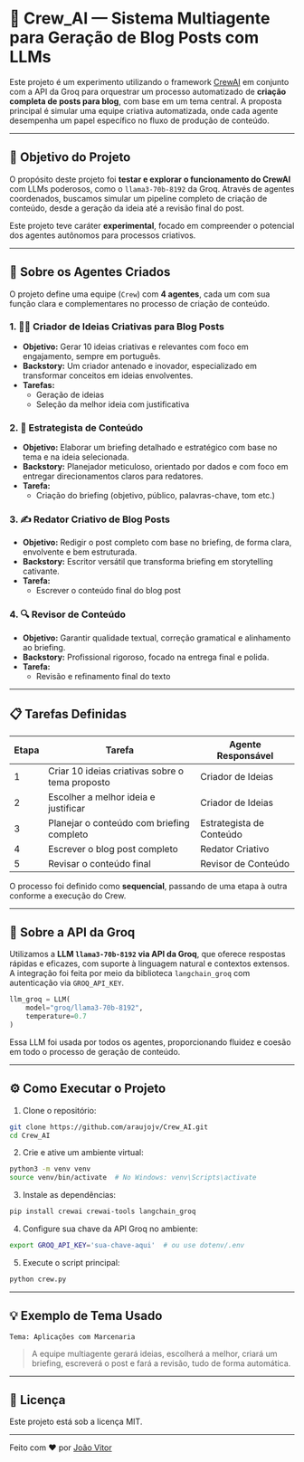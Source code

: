 # 🧠 Crew_AI — Sistema Multiagente para Geração de Blog Posts com LLMs

Este projeto é um experimento utilizando o framework [CrewAI](https://github.com/crewAIInc/crewAI) em conjunto com a API da Groq para orquestrar um processo automatizado de **criação completa de posts para blog**, com base em um tema central. A proposta principal é simular uma equipe criativa automatizada, onde cada agente desempenha um papel específico no fluxo de produção de conteúdo.

---

## 🚀 Objetivo do Projeto

O propósito deste projeto foi **testar e explorar o funcionamento do CrewAI** com LLMs poderosos, como o `llama3-70b-8192` da Groq. Através de agentes coordenados, buscamos simular um pipeline completo de criação de conteúdo, desde a geração da ideia até a revisão final do post.

Este projeto teve caráter **experimental**, focado em compreender o potencial dos agentes autônomos para processos criativos.

---

## 🧠 Sobre os Agentes Criados

O projeto define uma equipe (`Crew`) com **4 agentes**, cada um com sua função clara e complementares no processo de criação de conteúdo.

### 1. 🧑‍🎨 Criador de Ideias Criativas para Blog Posts

- **Objetivo:** Gerar 10 ideias criativas e relevantes com foco em engajamento, sempre em português.
- **Backstory:** Um criador antenado e inovador, especializado em transformar conceitos em ideias envolventes.
- **Tarefas:** 
  - Geração de ideias
  - Seleção da melhor ideia com justificativa

### 2. 🧠 Estrategista de Conteúdo

- **Objetivo:** Elaborar um briefing detalhado e estratégico com base no tema e na ideia selecionada.
- **Backstory:** Planejador meticuloso, orientado por dados e com foco em entregar direcionamentos claros para redatores.
- **Tarefa:** 
  - Criação do briefing (objetivo, público, palavras-chave, tom etc.)

### 3. ✍️ Redator Criativo de Blog Posts

- **Objetivo:** Redigir o post completo com base no briefing, de forma clara, envolvente e bem estruturada.
- **Backstory:** Escritor versátil que transforma briefing em storytelling cativante.
- **Tarefa:** 
  - Escrever o conteúdo final do blog post

### 4. 🔍 Revisor de Conteúdo

- **Objetivo:** Garantir qualidade textual, correção gramatical e alinhamento ao briefing.
- **Backstory:** Profissional rigoroso, focado na entrega final e polida.
- **Tarefa:** 
  - Revisão e refinamento final do texto

---

## 📋 Tarefas Definidas

| Etapa | Tarefa | Agente Responsável |
|------|--------|---------------------|
| 1 | Criar 10 ideias criativas sobre o tema proposto | Criador de Ideias |
| 2 | Escolher a melhor ideia e justificar | Criador de Ideias |
| 3 | Planejar o conteúdo com briefing completo | Estrategista de Conteúdo |
| 4 | Escrever o blog post completo | Redator Criativo |
| 5 | Revisar o conteúdo final | Revisor de Conteúdo |

O processo foi definido como **sequencial**, passando de uma etapa à outra conforme a execução do Crew.

---

## 🤖 Sobre a API da Groq

Utilizamos a **LLM `llama3-70b-8192` via API da Groq**, que oferece respostas rápidas e eficazes, com suporte à linguagem natural e contextos extensos. A integração foi feita por meio da biblioteca `langchain_groq` com autenticação via `GROQ_API_KEY`.

```python
llm_groq = LLM(
    model="groq/llama3-70b-8192",
    temperature=0.7
)
```

Essa LLM foi usada por todos os agentes, proporcionando fluidez e coesão em todo o processo de geração de conteúdo.

---

## ⚙️ Como Executar o Projeto

1. Clone o repositório:
```bash
git clone https://github.com/araujojv/Crew_AI.git
cd Crew_AI
```

2. Crie e ative um ambiente virtual:
```bash
python3 -m venv venv
source venv/bin/activate  # No Windows: venv\Scripts\activate
```

3. Instale as dependências:
```bash
pip install crewai crewai-tools langchain_groq
```

4. Configure sua chave da API Groq no ambiente:
```bash
export GROQ_API_KEY='sua-chave-aqui'  # ou use dotenv/.env
```

5. Execute o script principal:
```bash
python crew.py
```

---

## 💡 Exemplo de Tema Usado

```text
Tema: Aplicações com Marcenaria
```
> A equipe multiagente gerará ideias, escolherá a melhor, criará um briefing, escreverá o post e fará a revisão, tudo de forma automática.

---

## 📄 Licença

Este projeto está sob a licença MIT.

---

Feito com ❤️ por [João Vitor](https://github.com/araujojv)